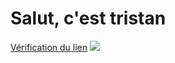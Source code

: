 <html>
  <head>
    <title>Me, Myself and I</title>
    <meta name="viewport" content="width=device-width, initial-scale=1">
      <link rel="stylesheet" type="text/css" href="style.css">
  </head>
    <body background="https://tse3.mm.bing.net/th?id=OIP.E5j9YiYcVp4ul4oELhCEOgEsC7&pid=15.1&P=0&w=272&h=171">
  <h1>Salut, c'est tristan</h1>  
  <a href="/README2.md">Vérification du lien</a>
  <img src='https://scontent-cdg2-1.xx.fbcdn.net/v/t1.0-9/13962535_1243114962379764_5434137143488130663_n.jpg?oh=d8cb4d46a8930bce77561f1707257e45&oe=59BFE396'>
    </body>
</html>

